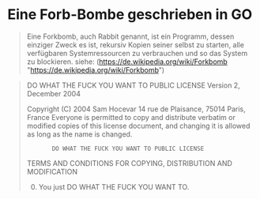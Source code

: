 # Eine Forb-Bombe geschrieben in GO

>Eine Forkbomb, auch Rabbit genannt, ist ein Programm, dessen einziger Zweck es ist, rekursiv Kopien seiner selbst zu starten, alle verfügbaren Systemressourcen zu verbrauchen und so das System zu blockieren. 
siehe: (https://de.wikipedia.org/wiki/Forkbomb "https://de.wikipedia.org/wiki/Forkbomb")



> DO WHAT THE FUCK YOU WANT TO PUBLIC LICENSE
>                    Version 2, December 2004
> 
> Copyright (C) 2004 Sam Hocevar
>  14 rue de Plaisance, 75014 Paris, France
> Everyone is permitted to copy and distribute verbatim or modified
> copies of this license document, and changing it is allowed as long
> as the name is changed.
> 
>            DO WHAT THE FUCK YOU WANT TO PUBLIC LICENSE
>   TERMS AND CONDITIONS FOR COPYING, DISTRIBUTION AND MODIFICATION
> 
>  0. You just DO WHAT THE FUCK YOU WANT TO.
